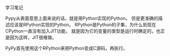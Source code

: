 学习笔记



Pypy从表面意思上面来说的话，就是用Python实现的Python。
但是更准确的描述应该是RPython实现的Python。
RPython是Python的子集，为什么到现在CPython一直没有加入JIT功能，
就是因为它的变量的类型是运行时确定的，也正是因为这样，JIT很难做。


PyPy首先使用这个RPython来把Python变成C源码，再执行。




